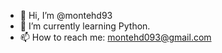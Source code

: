 - 👋 Hi, I’m @montehd93
- 🌱 I’m currently learning Python.
- 📫 How to reach me: montehd093@gmail.com
